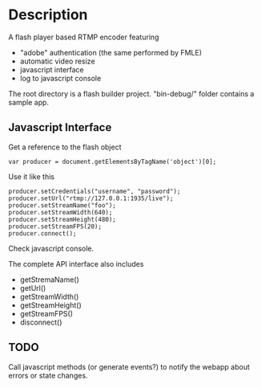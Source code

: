 Description
===========

A flash player based RTMP encoder featuring

- "adobe" authentication (the same performed by FMLE)
- automatic video resize
- javascript interface
- log to javascript console


The root directory is a flash builder project.
"bin-debug/" folder contains a sample app.


Javascript Interface
--------------------

Get a reference to the flash object

    var producer = document.getElementsByTagName('object')[0];

Use it like this

    producer.setCredentials("username", "password");
    producer.setUrl("rtmp://127.0.0.1:1935/live");
    producer.setStreamName("foo");
    producer.setStreamWidth(640);
    producer.setStreamHeight(480);
    producer.setStreamFPS(20);
    producer.connect();

Check javascript console.

The complete API interface also includes

- getStremaName()
- getUrl()
- getStreamWidth()
- getStreamHeight()
- getStreamFPS()
- disconnect()


TODO
----

Call javascript methods (or generate events?) to notify the webapp about
errors or state changes.




